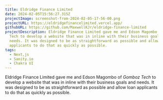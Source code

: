 ```yaml
---
title: Eldridge Finance Limited
date: 2024-02-05T15:56:27.315Z
projectImage: screenshot-from-2024-02-05-17-56-00.png
projectURL: https://eldridgefinancelimited.vercel.app/
githubURL: https://github.com/MaxwellKJr/eldridge-finance-limited
projectDescription: Eldridge Finance Limited gave me and Edson Magombo of Gomboz
  Tech to develop a website that was in inline with their business goals and
  needs. It was designed to be as straightforward as possible and allow loan
  applicants to do that as quickly as possible.
tags:
  - Next,js
  - Sanity.io
  - Chakra UI
---
```

Eldridge Finance Limited gave me and Edson Magombo of *Gomboz Tech* to develop a website that was in inline with their business goals and needs. It was designed to be as straightforward as possible and allow loan applicants to do that as quickly as possible.